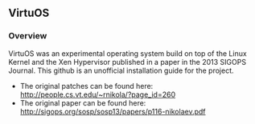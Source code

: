 ## VirtuOS
### Overview
VirtuOS was an experimental operating system build on top of the Linux Kernel
and the Xen Hypervisor published in a paper in the 2013 SIGOPS Journal. This
github is an unofficial installation guide for the project.
* The original patches can be found here: http://people.cs.vt.edu/~rnikola/?page_id=260
* The original paper can be found here: http://sigops.org/sosp/sosp13/papers/p116-nikolaev.pdf
